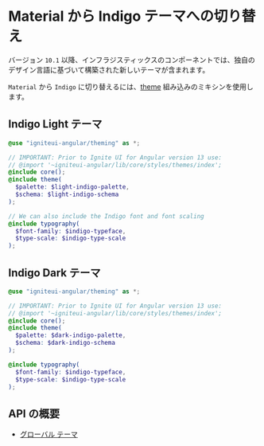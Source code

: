 # Material から Indigo テーマへの切り替え
バージョン `10.1` 以降、インフラジスティックスのコンポーネントでは、独自のデザイン言語に基づいて構築された新しいテーマが含まれます。
 
`Material` から `Indigo` に切り替えるには、[theme]({environment:sassApiUrl}/index.html#mixin-theme) 組み込みのミキシンを使用します。

## Indigo Light テーマ

```scss
@use "igniteui-angular/theming" as *;

// IMPORTANT: Prior to Ignite UI for Angular version 13 use:
// @import '~igniteui-angular/lib/core/styles/themes/index';
@include core();
@include theme(
  $palette: $light-indigo-palette, 
  $schema: $light-indigo-schema
);

// We can also include the Indigo font and font scaling
@include typography(
  $font-family: $indigo-typeface,
  $type-scale: $indigo-type-scale
);
```

## Indigo Dark テーマ

```scss
@use "igniteui-angular/theming" as *;

// IMPORTANT: Prior to Ignite UI for Angular version 13 use:
// @import '~igniteui-angular/lib/core/styles/themes/index';
@include core();
@include theme(
  $palette: $dark-indigo-palette, 
  $schema: $dark-indigo-schema
);

@include typography(
  $font-family: $indigo-typeface,
  $type-scale: $indigo-type-scale
);
```

## API の概要

* [グローバル テーマ]({environment:sassApiUrl}/index.html#mixin-theme)